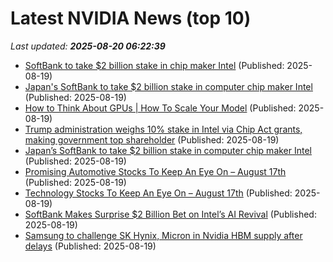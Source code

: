 # Latest NVIDIA News (top 10)
_Last updated: **2025-08-20 06:22:39**_

- [SoftBank to take $2 billion stake in chip maker Intel](https://www.hurriyetdailynews.com/softbank-to-take-2-billion-stake-in-chip-maker-intel-212668) (Published: 2025-08-19)
- [Japan's SoftBank to take $2 billion stake in computer chip maker Intel](https://abcnews.go.com/Technology/wireStory/japans-softbank-2-billion-stake-computer-chip-maker-124768102) (Published: 2025-08-19)
- [How to Think About GPUs | How To Scale Your Model](https://jax-ml.github.io/scaling-book/gpus/) (Published: 2025-08-19)
- [Trump administration weighs 10% stake in Intel via Chip Act grants, making government top shareholder](https://www.cnbc.com/2025/08/19/trump-administration-weighs-10percent-stake-in-intel-via-chip-act-grants.html) (Published: 2025-08-19)
- [Japan’s SoftBank to take $2 billion stake in computer chip maker Intel](https://financialpost.com/pmn/japans-softbank-to-take-2-billion-stake-in-computer-chip-maker-intel) (Published: 2025-08-19)
- [Promising Automotive Stocks To Keep An Eye On – August 17th](https://www.etfdailynews.com/2025/08/19/promising-automotive-stocks-to-keep-an-eye-on-august-17th/) (Published: 2025-08-19)
- [Technology Stocks To Keep An Eye On – August 17th](https://www.etfdailynews.com/2025/08/19/technology-stocks-to-keep-an-eye-on-august-17th/) (Published: 2025-08-19)
- [SoftBank Makes Surprise $2 Billion Bet on Intel’s AI Revival](https://financialpost.com/pmn/business-pmn/softbank-makes-surprise-2-billion-bet-on-intels-ai-revival) (Published: 2025-08-19)
- [Samsung to challenge SK Hynix, Micron in Nvidia HBM supply after delays](https://www.digitimes.com/news/a20250818PD231/samsung-hbm-nvidia-sk-hynix-micron.html) (Published: 2025-08-19)
